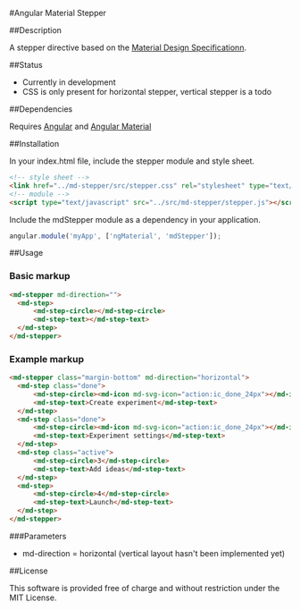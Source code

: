 #Angular Material Stepper

##Description

A stepper directive based on the [Material Design Specificationn](https://www.google.com/design/spec/components/steppers.html).


##Status

* Currently in development
* CSS is only present for horizontal stepper, vertical stepper is a todo

##Dependencies 

Requires [Angular](https://github.com/angular/angular) and [Angular Material](https://github.com/angular/material)

##Installation

In your index.html file, include the stepper module and style sheet.

```html
<!-- style sheet -->
<link href="../md-stepper/src/stepper.css" rel="stylesheet" type="text/css"/>
<!-- module -->
<script type="text/javascript" src="../src/md-stepper/stepper.js"></script>
```

Include the mdStepper module as a dependency in your application.

```javascript
angular.module('myApp', ['ngMaterial', 'mdStepper']);
```

##Usage

### Basic markup

```html
<md-stepper md-direction="">
  <md-step>
      <md-step-circle></md-step-circle>
      <md-step-text></md-step-text>
  </md-step>
</md-stepper>
```

### Example markup
```html
<md-stepper class="margin-bottom" md-direction="horizontal">
  <md-step class="done">
      <md-step-circle><md-icon md-svg-icon="action:ic_done_24px"></md-icon></md-step-circle>
      <md-step-text>Create experiment</md-step-text>
  </md-step>
  <md-step class="done">
      <md-step-circle><md-icon md-svg-icon="action:ic_done_24px"></md-icon></md-step-circle>
      <md-step-text>Experiment settings</md-step-text>
  </md-step>
  <md-step class="active">
      <md-step-circle>3</md-step-circle>
      <md-step-text>Add ideas</md-step-text>
  </md-step>
  <md-step>
      <md-step-circle>4</md-step-circle>
      <md-step-text>Launch</md-step-text>
  </md-step>
</md-stepper>
```

###Parameters

* md-direction = horizontal (vertical layout hasn't been implemented yet)

##License

This software is provided free of charge and without restriction under the MIT License.